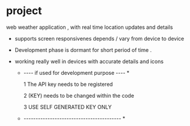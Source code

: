 # project
web weather application , with real time location updates and details

 * supports screen responsivenes depends / vary from device to device

 * Development phase is dormant for short period of time .

 * working really well in devices with accurate details and icons

   * ---- if used for development purpose ---- *  
                                                 
      1 The API key needs to be registered       
                                                  
      2 (KEY) needs to be changed within the code

      3 USE SELF GENERATED KEY ONLY

   * ----------------------------------------- *

